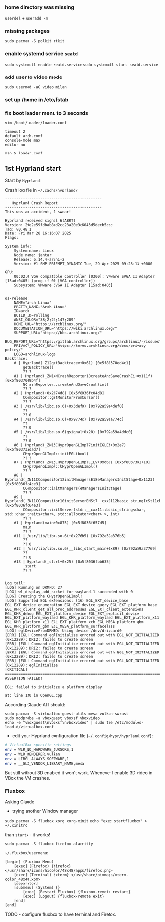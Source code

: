 
### home directory was missing

`userdel` + `useradd -m`

### missing packages

`sudo pacman -S polkit rtkit`

### enable systemd service `seatd`

`sudo systemctl enable seatd.service`
`sudo systemctl start seatd.service`

### add user to video mode

`sudo usermod -aG video milan`

### set up /home in /etc/fstab

### fix boot loader menu to 3 seconds

`vim /boot/loader/loader.conf`

```
timeout 2
default arch.conf
console-mode max
editor no
```

`man 5 loader.conf`

## 1st Hyprland start

Start by `Hyprland`

Crash log file in `~/.cache/hyprland/`

```
--------------------------------------------
   Hyprland Crash Report
--------------------------------------------
This was an accident, I swear!

Hyprland received signal 6(ABRT)
Version: 29e2e59fdbab8ed2cc23a20e3c6043d5decb5cdc
Tag: v0.48.1
Date: Fri Mar 28 16:16:07 2025
Flags:

System info:
	System name: Linux
	Node name: jantar
	Release: 6.14.4-arch1-2
	Version: #1 SMP PREEMPT_DYNAMIC Tue, 29 Apr 2025 09:23:13 +0000

GPU:
	00:02.0 VGA compatible controller [0300]: VMware SVGA II Adapter [15ad:0405] (prog-if 00 [VGA controller])
	Subsystem: VMware SVGA II Adapter [15ad:0405]


os-release:
	NAME="Arch Linux"
	PRETTY_NAME="Arch Linux"
	ID=arch
	BUILD_ID=rolling
	ANSI_COLOR="38;2;23;147;209"
	HOME_URL="https://archlinux.org/"
	DOCUMENTATION_URL="https://wiki.archlinux.org/"
	SUPPORT_URL="https://bbs.archlinux.org/"
	BUG_REPORT_URL="https://gitlab.archlinux.org/groups/archlinux/-/issues"
	PRIVACY_POLICY_URL="https://terms.archlinux.org/docs/privacy-policy/"
	LOGO=archlinux-logo
Backtrace:
	# | Hyprland(_Z12getBacktracev+0x61) [0x5f80370ed4c1]
		getBacktrace()
		??:?
	#1 | Hyprland(_ZN14NCrashReporter18createAndSaveCrashEi+0x111f) [0x5f8037049b4f]
		NCrashReporter::createAndSaveCrash(int)
		??:?
	#2 | Hyprland(+0x2074d8) [0x5f8036fc04d8]
		CCompositor::getMonitorFromCursor()
		??:?
	#3 | /usr/lib/libc.so.6(+0x3def0) [0x792a59a4def0]
		??
		??:0
	#4 | /usr/lib/libc.so.6(+0x9774c) [0x792a59aa774c]
		??
		??:0
	#5 | /usr/lib/libc.so.6(gsignal+0x20) [0x792a59a4ddc0]
		??
		??:0
	#6 | Hyprland(_ZN15CHyprOpenGLImpl7initEGLEb+0x2e7) [0x5f80373adad7]
		CHyprOpenGLImpl::initEGL(bool)
		??:?
	#7 | Hyprland(_ZN15CHyprOpenGLImplC1Ev+0xd60) [0x5f80373b1710]
		CHyprOpenGLImpl::CHyprOpenGLImpl()
		??:?
	#8 | Hyprland(_ZN11CCompositor12initManagersE18eManagersInitStage+0x1123) [0x5f8036fc4ce3]
		CCompositor::initManagers(eManagersInitStage)
		??:?
	#9 | Hyprland(_ZN11CCompositor10initServerENSt7__cxx1112basic_stringIcSt11char_traitsIcESaIcEEEi+0xed3) [0x5f8036fc64e3]
		CCompositor::initServer(std::__cxx11::basic_string<char, std::char_traits<char>, std::allocator<char> >, int)
		??:?
	#1 | Hyprland(main+0x875) [0x5f8036f657d5]
		main
		??:?
	#11 | /usr/lib/libc.so.6(+0x276b5) [0x792a59a376b5]
		??
		??:0
	#12 | /usr/lib/libc.so.6(__libc_start_main+0x89) [0x792a59a37769]
		??
		??:0
	#13 | Hyprland(_start+0x25) [0x5f8036fbb635]
		_start
		??:?


Log tail:
[LOG] Running on DRMFD: 27
[LOG] wl_display_add_socket for wayland-1 succeeded with 0
[LOG] Creating the CHyprOpenGLImpl!
[LOG] Supported EGL extensions: (16) EGL_EXT_device_base EGL_EXT_device_enumeration EGL_EXT_device_query EGL_EXT_platform_base EGL_KHR_client_get_all_proc_addresses EGL_EXT_client_extensions EGL_KHR_debug EGL_EXT_platform_device EGL_EXT_explicit_device EGL_EXT_platform_wayland EGL_KHR_platform_wayland EGL_EXT_platform_x11 EGL_KHR_platform_x11 EGL_EXT_platform_xcb EGL_MESA_platform_gbm EGL_KHR_platform_gbm EGL_MESA_platform_surfaceless
[LOG] eglDeviceFromDRMFD: Using device /dev/dri/card0
[ERR] [EGL] Command eglInitialize errored out with EGL_NOT_INITIALIZED (0x12289): DRI2: failed to create screen
[ERR] [EGL] Command eglInitialize errored out with EGL_NOT_INITIALIZED (0x12289): DRI2: failed to create screen
[ERR] [EGL] Command eglInitialize errored out with EGL_NOT_INITIALIZED (0x12289): DRI2: failed to create screen
[ERR] [EGL] Command eglInitialize errored out with EGL_NOT_INITIALIZED (0x12289): eglInitialize
[CRITICAL]
==========================================================================================
ASSERTION FAILED!

EGL: failed to initialize a platform display

at: line 130 in OpenGL.cpp
```

According Claude AI I should:

```
sudo pacman -S virtualbox-guest-utils mesa vulkan-swrast
sudo modprobe -a vboxguest vboxsf vboxvideo
echo -e "vboxguest\nvboxsf\nvboxvideo" | sudo tee /etc/modules-load.d/virtualbox.conf
```

 - edit your Hyprland configuration file (`~/.config/hypr/hyprland.conf`):

```bash
# VirtualBox specific settings
env = WLR_NO_HARDWARE_CURSORS,1
env = WLR_RENDERER,vulkan
env = LIBGL_ALWAYS_SOFTWARE,1
env = __GLX_VENDOR_LIBRARY_NAME,mesa
```

But still without 3D enabled it won't work. Whenever I enable 3D video in VBox the VM crashes.

### Fluxbox

Asking Claude

- trying another Window manager

`sudo pacman -S fluxbox xorg xorg-xinit`
`echo "exec startfluxbox" > ~/.xinitrc`


than `startx` - it works!

`sudo pacman -S fluxbox firefox alacritty`

`~/.fluxbox/usermenu`:

```
[begin] (Fluxbox Menu)
    [exec] (Firefox) {firefox} </usr/share/icons/hicolor/48x48/apps/firefox.png>
    [exec] (Terminal) {xterm} </usr/share/pixmaps/xterm-color_48x48.xpm>
    [separator]
    [submenu] (System) {}
        [exec] (Restart Fluxbox) {fluxbox-remote restart}
        [exec] (Logout) {fluxbox-remote exit}
    [end]
[end]
```

TODO - configure fluxbox to have terminal and Firefox.